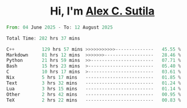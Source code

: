 <h1 align="center">Hi, I'm <a href="https://github.com/alexsutila" target="blank">Alex C. Sutila</a></h1>

<!--START_SECTION:waka-->

```rust
From: 04 June 2025 - To: 12 August 2025

Total Time: 282 hrs 37 mins

C++          129 hrs 57 mins >>>>>>>>>>>--------------   45.55 %
Markdown     81 hrs 12 mins  >>>>>>>------------------   28.46 %
Python       21 hrs 59 mins  >>-----------------------   07.71 %
Bash         15 hrs 23 mins  >------------------------   05.40 %
C            10 hrs 17 mins  >------------------------   03.61 %
Nix          5 hrs 17 mins   -------------------------   01.85 %
Text         3 hrs 32 mins   -------------------------   01.24 %
Lua          3 hrs 15 mins   -------------------------   01.14 %
Other        2 hrs 42 mins   -------------------------   00.95 %
TeX          2 hrs 22 mins   -------------------------   00.83 %
```

<!--END_SECTION:waka-->
